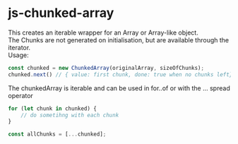 # js-chunked-array

This creates an iterable wrapper for an Array or Array-like object.  
The Chunks are not generated on initialisation, but are available through the iterator.  
Usage:
```javascript
const chunked = new ChunkedArray(originalArray, sizeOfChunks);
chunked.next() // { value: first chunk, done: true when no chunks left}
```

The chunkedArray is iterable and can be used in for..of or with the ... spread operator
```javascript
for (let chunk in chunked) {
    // do sometihng with each chunk
}
```
```javascript
const allChunks = [...chunked];
```
